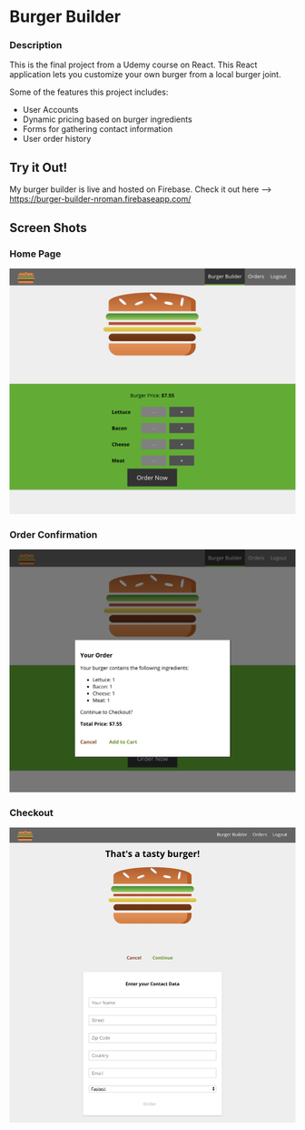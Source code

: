 # Burger Builder
### Description
This is the final project from a Udemy course on React. This React application lets you customize your own burger from a local burger joint. 

Some of the features this project includes:

 - User Accounts
 - Dynamic pricing based on burger ingredients
 - Forms for gathering contact information
 - User order history

## Try it Out!
My burger builder is live and hosted on Firebase. Check it out here --> https://burger-builder-nroman.firebaseapp.com/

## Screen Shots
### Home Page
<img src='https://raw.githubusercontent.com/nikrom17/Burger-Builder/master/public/burgerBuilder.png' alt='Burger Builder' />

### Order Confirmation
<img src='https://raw.githubusercontent.com/nikrom17/Burger-Builder/master/public/ordernow.png' alt='Order Confirmation' />

### Checkout
<img src='https://raw.githubusercontent.com/nikrom17/Burger-Builder/master/public/checkout.png' alt='Checkouit' />
